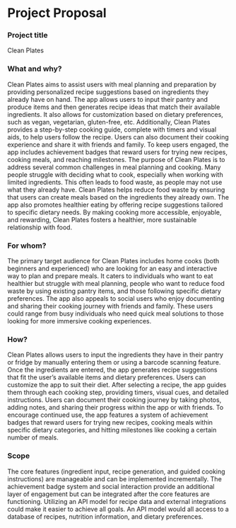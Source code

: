 # Project Proposal

### Project title

Clean Plates

### What and why?

Clean Plates aims to assist users with meal planning and preparation by providing personalized recipe suggestions based on ingredients they already have on hand. The app allows users to input their pantry and produce items and then generates recipe ideas that match their available ingredients. It also allows for customization based on dietary preferences, such as vegan, vegetarian, gluten-free, etc. Additionally, Clean Plates provides a step-by-step cooking guide, complete with timers and visual aids, to help users follow the recipe. Users can also document their cooking experience and share it with friends and family. To keep users engaged, the app includes achievement badges that reward users for trying new recipes, cooking meals, and reaching milestones. The purpose of Clean Plates is to address several common challenges in meal planning and cooking. Many people struggle with deciding what to cook, especially when working with limited ingredients. This often leads to food waste, as people may not use what they already have. Clean Plates helps reduce food waste by ensuring that users can create meals based on the ingredients they already own. The app also promotes healthier eating by offering recipe suggestions tailored to specific dietary needs. By making cooking more accessible, enjoyable, and rewarding, Clean Plates fosters a healthier, more sustainable relationship with food.

### For whom?

The primary target audience for Clean Plates includes home cooks (both beginners and experienced) who are looking for an easy and interactive way to plan and prepare meals. It caters to individuals who want to eat healthier but struggle with meal planning, people who want to reduce food waste by using existing pantry items, and those following specific dietary preferences. The app also appeals to social users who enjoy documenting and sharing their cooking journey with friends and family. These users could range from busy individuals who need quick meal solutions to those looking for more immersive cooking experiences.

### How?

Clean Plates allows users to input the ingredients they have in their pantry or fridge by manually entering them or using a barcode scanning feature. Once the ingredients are entered, the app generates recipe suggestions that fit the user’s available items and dietary preferences. Users can customize the app to suit their diet. After selecting a recipe, the app guides them through each cooking step, providing timers, visual cues, and detailed instructions. Users can document their cooking journey by taking photos, adding notes, and sharing their progress within the app or with friends. To encourage continued use, the app features a system of achievement badges that reward users for trying new recipes, cooking meals within specific dietary categories, and hitting milestones like cooking a certain number of meals.

### Scope

The core features (ingredient input, recipe generation, and guided cooking instructions) are manageable and can be implemented incrementally. The achievement badge system and social interaction provide an additional layer of engagement but can be integrated after the core features are functioning. Utilizing an API model for recipe data and external integrations could make it easier to achieve all goals. An API model would all access to a database of recipes, nutrition information, and dietary preferences.

